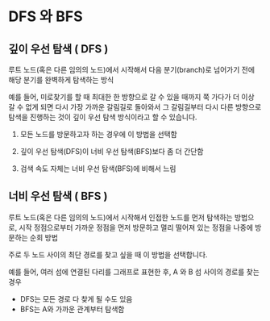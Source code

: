 # DFS 와 BFS

## 깊이 우선 탐색 ( DFS )
루트 노드(혹은 다른 임의의 노드)에서 시작해서 다음 분기(branch)로 넘어가기 전에
해당 분기를 완벽하게 탐색하는 방식 

예를 들어, 미로찾기를 할 때 최대한 한 방향으로 갈 수 있을 때까지 쭉 가다가
더 이상 갈 수 없게 되면 다시 가장 가까운 갈림길로 돌아와서
그 갈림길부터 다시 다른 방향으로 탐색을 진행하는 것이 깊이 우선 탐색 방식이라고 할 수 있습니다.

1. 모든 노드를 방문하고자 하는 경우에 이 방법을 선택함

2. 깊이 우선 탐색(DFS)이 너비 우선 탐색(BFS)보다 좀 더 간단함

3. 검색 속도 자체는 너비 우선 탐색(BFS)에 비해서 느림

## 너비 우선 탐색 ( BFS )
루트 노드(혹은 다른 임의의 노드)에서 시작해서 인접한 노드를 먼저 탐색하는 방법으로,
시작 정점으로부터 가까운 정점을 먼저 방문하고 멀리 떨어져 있는 정점을 나중에 방문하는 순회 방법

주로 두 노드 사이의 최단 경로를 찾고 싶을 때 이 방법을 선택합니다.

예를 들어, 여러 섬에 연결된 다리를 그래프로 표현한 후, A 와 B 섬 사이의 경로를 찾는 경우
* DFS는 모든 경로 다 찾게 될 수도 있음
* BFS는 A와 가까운 관계부터 탐색함
